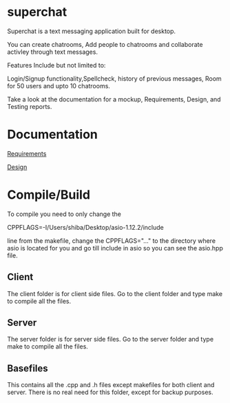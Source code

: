 # superchat

Superchat is a text messaging application built for desktop.


You can create chatrooms, Add people to chatrooms and collaborate activley through text messages.


Features Include but not limited to:

Login/Signup functionality,Spellcheck, history of previous messages, Room for 50 users and upto 10 chatrooms.

Take a look at the documentation for a mockup, Requirements, Design, and Testing reports.


# Documentation


[Requirements](https://github.com/nishad10/superchat/blob/master/Requirements-1552250188000.pdf)


[Design](https://github.com/nishad10/superchat/blob/master/Design.pdf)


# Compile/Build


To compile you need to only change the

CPPFLAGS=-I/Users/shiba/Desktop/asio-1.12.2/include

line from the makefile, change the CPPFLAGS="..." to the directory where asio is located for you and go till include in asio so you can see the asio.hpp file.

## Client
The client folder is for client side files.
Go to the client folder and type make to compile all the files.

## Server
The server folder is for server side files.
Go to the server folder and type make to compile all the files.

## Basefiles
This contains all the .cpp and .h files except makefiles for both client and server.
There is no real need for this folder, except for backup purposes.
